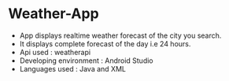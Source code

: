 # Weather-App
- App displays realtime weather forecast of the city you search.
- It displays complete forecast of the day i.e 24 hours.
- Api used : weatherapi
- Developing environment : Android Studio
- Languages used : Java and XML
